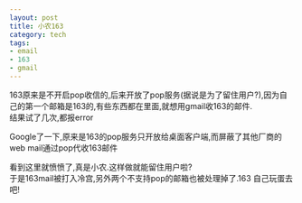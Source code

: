 ```yaml
--- 
layout: post
title: 小农163
category: tech
tags: 
- email
- 163
- gmail
---
```

163原来是不开启pop收信的,后来开放了pop服务(据说是为了留住用户?),因为自己的第一个邮箱是163的,有些东西都在里面,就想用gmail收163的邮件.  
结果试了几次,都报error

Google了一下,原来是163的pop服务只开放给桌面客户端,而屏蔽了其他厂商的web mail通过pop代收163邮件

看到这里就愤愤了,真是小农.这样做就能留住用户啦?  
于是163mail被打入冷宫,另外两个不支持pop的邮箱也被处理掉了.163 自己玩蛋去吧!
